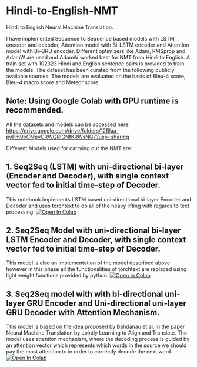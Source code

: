 # Hindi-to-English-NMT
Hindi to English Neural Machine Translation.

I have implemented Sequence to Sequence based models with LSTM encoder and decoder, Attention model with Bi-LSTM encoder and Attention model with Bi-GRU encoder. Different
optimizers like Adam, RMSprop and AdamW are used and AdamW worked best for NMT from Hindi to English. A train set with 102323 Hindi and English sentence pairs is provided
to train the models. The dataset has been curated from the following publicly available sources: 
<a href="https://opus.nlpl.eu/ and https://www.opensubtitles.org/en/search">
</a> 
The models are evaluated on the basis of Bleu-4 score, Bleu-4 macro score and Meteor score. 
## Note: Using Google Colab with GPU runtime is recommended. 
All the datasets and models can be accessed here: https://drive.google.com/drive/folders/12Blaa-pyPm9bCMpvCRWQRIGNfKRWsNG7?usp=sharing


Different Models used for carrying out the NMT are:
## 1. Seq2Seq (LSTM) with uni-directional bi-layer (Encoder and Decoder), with single context vector fed to initial time-step of Decoder.
This notebook implements LSTM based uni-directional bi-layer Encoder and Decoder and uses torchtext to do all of the heavy lifting with regards to text processing.
<a href="https://colab.research.google.com/drive/1DLqPtqfFTCcSlh0rkD5uM6gaL69Kbd0o?usp=sharing">
  <img src="https://colab.research.google.com/assets/colab-badge.svg" alt="Open In Colab"/>
</a>

## 2. Seq2Seq Model with uni-directional bi-layer LSTM Encoder and Decoder, with single context vector fed to initial time-step of Decoder.
This model is also an implementation of the model described above however in this phase all the functionalities of torchtext are replaced using light weight functions provided by python. 
<a href="https://colab.research.google.com/drive/1Sto43hDfcJFrb1C7fWpRxVmyLnUKUqv4?usp=sharing">
  <img src="https://colab.research.google.com/assets/colab-badge.svg" alt="Open In Colab"/>
</a>

## 3. Seq2Seq model with with bi-directional uni-layer GRU Encoder and Uni-directional uni-layer GRU Decoder with Attention Mechanism. 
This model is based on the idea proposed by Bahdanau et al. in the paper Neural Machine Translation by Jointly Learning to Align and Translate. The model uses attention mechanism, where the decoding process is guided by an attention vector which represents which words in the source we should pay the most attention to
in order to correctly decode the next word.
<a href="https://colab.research.google.com/drive/1Sto43hDfcJFrb1C7fWpRxVmyLnUKUqv4?usp=sharing">
  <img src="https://colab.research.google.com/assets/colab-badge.svg" alt="Open In Colab"/>
</a>
